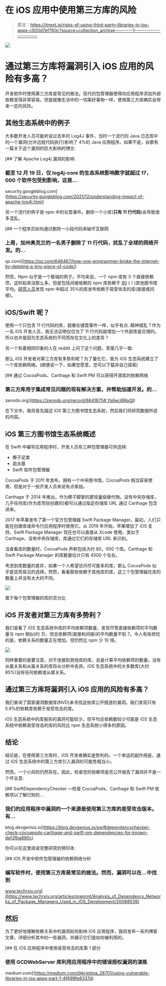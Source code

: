# 在 iOS 应用中使用第三方库的风险

> 原文：<https://itnext.io/risks-of-using-third-party-libraries-in-ios-apps-c920d7ef760c?source=collection_archive---------1----------------------->

![](img/b776cc7682feb11c9f0d942125e32581.png)

# 通过第三方库将漏洞引入 iOS 应用的风险有多高？

开发软件时使用第三方库是常见的做法。现代的包管理器使得向应用程序添加外部依赖变得非常容易。但是就像生活中的一切美好事物一样，使用第三方库确实会带来一定的风险。

## 其他生态系统中的例子

大多数开发人员可能听说过去年的 Log4J 事件，当时一个流行的 Java 日志库中的一个漏洞(允许远程代码执行)影响了 4%的 Java 应用程序。如果不是，谷歌有一篇关于这个漏洞的巨大影响的博文:

[](https://security.googleblog.com/2021/12/understanding-impact-of-apache-log4j.html) [## 了解 Apache Log4j 漏洞的影响

### 截至 12 月 19 日，仅 log4j-core 的生态系统影响数字就超过 17，000 个软件包受到影响，这是…

security.googleblog.com](https://security.googleblog.com/2021/12/understanding-impact-of-apache-log4j.html) 

另一个流行的例子是 npm 中的左垫事件。删除一个小库(**只有 11 行代码**)会导致很多混乱。

[](https://qz.com/646467/how-one-programmer-broke-the-internet-by-deleting-a-tiny-piece-of-code/) [## 一个程序员如何通过删除一小段代码来破坏互联网

### 上周，加州奥克兰的一名男子删除了 11 行代码，扰乱了全球的网络开发。的…

qz.com](https://qz.com/646467/how-one-programmer-broke-the-internet-by-deleting-a-tiny-piece-of-code/) 

然而，Npm 似乎是一个极端的例子。平均来说，一个 npm 库有 3 个直接依赖项，这听起来没那么多。但是包括间接依赖的 npm 库依赖于 [80](https://www.usenix.org/system/files/sec19-zimmermann.pdf) (！)其他图书馆平均。[研究人员](https://ieeexplore.ieee.org/document/8530047)发现 npm 中超过 35%的库发布依赖于易受攻击的库(直接或间接)。

## iOS/Swift 呢？

使用一个只包含 11 行代码的库，就像左键盘事件一样，似乎有点..精神错乱？作为一名 iOS 开发人员，我无法证明仅仅为了 11 行代码就增加一个外部库是合理的。所以也许是因为生态系统的不同而存在文化上的差异？

另一个有着相同印象的人在 reddit 上问了这个问题，答案几乎一致:

那么 iOS 开发者对第三方库有多势利呢？为了量化它，我为 iOS 生态系统建立了一个库依赖网络。(顺便说一下，如果您愿意，您可以下载并自己探索)

[](https://zenodo.org/record/6641875#.Ys6eci8RpQI) [## 通过 CocoaPods、Carthage 和 Swift PM 可以获得开源库的依赖网络

### 第三方库用于集成常见问题的现有解决方案，并帮助加速开发。的…

zenodo.org](https://zenodo.org/record/6641875#.Ys6eci8RpQI) 

在下文中，我将首先描述 iOS 第三方图书馆生态系统，然后我们将研究数据所说的内容。

## iOS 第三方图书馆生态系统概述

在 Swift 中编写应用程序时，开发人员有三种包管理器可供选择:

*   椰子足类
*   迦太基
*   Swift 软件包管理器

CocoaPods 于 2011 年发布，拥有一个中央图书馆。CocoaPods 相当容易使用，但是对于一些开发人员来说有点笨拙。

Carthage 于 2014 年推出，作为椰子脚掌的更轻量级替代物。没有中央存储库，几乎任何库(作为库项目创建的)都可以通过指定存储库 URL 通过 Carthage 包含进来。

2017 年苹果发布了第一个官方包管理器 Swift Package Manager。最初，人们只能在创建库或命令行应用程序时使用它。从 2019 年开始，苹果增加了 iOS 支持，Swift Package Manager 现在也可以直接从 Xcode 使用。类似于 Carthage，没有中央存储库，库通过它们的存储库 URL 来识别。

当查看库的数量时，CocoaPods 声称包括大约 80，000 个库。Carthage 和 Swift Package Manager 的库数量估计只有 4500 个左右。

考虑到库数量的差异，如果一个人希望访问尽可能多的库，那么 CocoaPods 似乎是显而易见的选择。然而，看看那些依赖于其他库的库，这三个包管理器在库的数量上并没有太大的不同。

![](img/083b0c6da20eb0bbcea47a8db9c156a9.png)

属于每个包管理器的库的百分比

## iOS 开发者对第三方库有多势利？

我们查看了 iOS 生态系统中库的平均依赖项数量，发现尽管直接依赖项的平均数量与 npm 相似(约 3)，但总依赖项(直接和间接)的平均数量不到 7。令人有些担忧的是，依赖关系的数量正在增加，但仍然比 npm 少 10 倍。

![](img/943829771248aa20249b38f1a3c29075.png)

同样重要的是要注意，对于连接到其他库的库，总是计算平均依赖项的数量。没有从属关系和从属关系的库将从分析中丢弃。iOS 生态系统中的大多数库(大约 85%)没有任何依赖或从属关系。

## 通过第三方库将漏洞引入 iOS 应用的风险有多高？

我们查询了国家漏洞数据库(NVD)来寻找这些库公开报道的漏洞。我们发现只有 5.9%的依赖库依赖于易受攻击的库。

iOS 生态系统中的库报告的漏洞可能较少，但平均总依赖数较少可能是 iOS 生态系统中依赖易受攻击的库的风险比 npm 生态系统小得多的原因。

## 结论

结论是，在使用第三方库时，iOS 开发者确实是势利的。一个幸运的副作用是，通过 iOS 生态系统中的第三方库引入漏洞的可能性相当小。

然而，一个小风险仍然存在。因此，检查您的依赖项是否公开报告了漏洞并不是一个坏主意:

[](https://blog.devgenius.io/swiftdependencychecker-check-cocoapods-carthage-and-swift-pm-dependencies-for-known-def2fba890c) [## SwiftDependencyChecker —检查 CocoaPods、Carthage 和 Swift PM 依赖项以了解已知的…

### 我们的应用程序中漏洞的一个来源是使用第三方库的易受攻击版本。有…

blog.devgenius.io](https://blog.devgenius.io/swiftdependencychecker-check-cocoapods-carthage-and-swift-pm-dependencies-for-known-def2fba890c) 

你可以在这里阅读完整研究的预印本:

[](https://www.techrxiv.org/articles/preprint/Analysis_of_Dependency_Networks_of_Package_Managers_Used_in_iOS_Development/20088539) [## iOS 开发中软件包管理器的依赖网络分析

### 编写软件时，使用第三方库是常见的做法。然而，漏洞可以在…中找到

www.techrxiv.org](https://www.techrxiv.org/articles/preprint/Analysis_of_Dependency_Networks_of_Package_Managers_Used_in_iOS_Development/20088539) 

## 然后

为了更好地理解依赖关系中的漏洞如何影响 iOS 应用程序，我将发布一系列博客文章，详细分析其中的一些漏洞，并展示它们是如何被利用的。

[](https://medium.com/@kristiina_28701/using-vulnerable-libraries-in-ios-apps-part-1-4f699fe8337d) [## 在 iOS 应用程序中使用易受攻击的库第 1 部分

### 使用 GCDWebServer 库利用应用程序中的错误授权漏洞的演练

medium.com](https://medium.com/@kristiina_28701/using-vulnerable-libraries-in-ios-apps-part-1-4f699fe8337d)